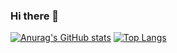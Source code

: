 ### Hi there 👋

<!--
**samarec1812/samarec1812** is a ✨ _special_ ✨ repository because its `README.md` (this file) appears on your GitHub profile.

Here are some ideas to get you started:

- 🔭 I’m currently working on ...
- 🌱 I’m currently learning ...
- 👯 I’m looking to collaborate on ...
- 🤔 I’m looking for help with ...
- 💬 Ask me about ...
- 📫 How to reach me: ...
- 😄 Pronouns: ...
- ⚡ Fun fact: ...
-->
[![Anurag's GitHub stats](https://github-readme-stats.vercel.app/api?username=samarec1812&show_icons=true&&theme=nightowl)](https://github.com/anuraghazra/github-readme-stats)
[![Top Langs](https://github-readme-stats.vercel.app/api/top-langs/?username=samarec1812&&layout=compacttheme=calm&show_icons=true&hide=python)](https://github.com/anuraghazra/github-readme-stats)
